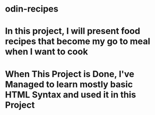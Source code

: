 # odin-recipes
# In this project, I will present food recipes that become my go to meal when I want to cook
# When This Project is Done, I've Managed to learn mostly basic HTML Syntax and used it in this Project